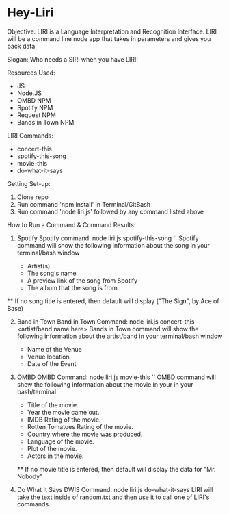 # Hey-Liri

Objective:
LIRI is a Language Interpretation and Recognition Interface. LIRI will be a command line node app that takes in parameters and gives you back data.

Slogan:
Who needs a SIRI when you have LIRI!

Resources Used:
- JS
- Node.JS
- OMBD NPM
- Spotify NPM
- Request NPM
- Bands in Town NPM

LIRI Commands:
* concert-this
* spotify-this-song
* movie-this
* do-what-it-says

Getting Set-up:
1) Clone repo
2) Run command 'npm install' in Terminal/GitBash
3) Run command 'node liri.js' followed by any command listed above  

How to Run a Command & Command Results:
1) Spotify
Spotify command: node liri.js spotify-this-song '<song name here>'
Spotify command will show the following information about the song in your terminal/bash window
   - Artist(s)
   - The song's name
   - A preview link of the song from Spotify
   - The album that the song is from
   
  ** If no song title is entered, then default will display ("The Sign", by Ace of Base)
  
2) Band in Town
  Band in Town Command: node liri.js concert-this <artist/band name here>
  Bands in Town command will show the following information about the artist/band in your terminal/bash window
    - Name of the Venue
    - Venue location
    - Date of the Event
    
3) OMBD
  OMBD Command: node liri.js movie-this '<movie name here>'
  OMBD command will show the following information about the movie in your in your bash/terminal
   - Title of the movie.
   - Year the movie came out.
   - IMDB Rating of the movie.
   - Rotten Tomatoes Rating of the movie.
   - Country where the movie was produced.
   - Language of the movie.
   - Plot of the movie.
   - Actors in the movie.
   
   ** If no movie title is entered, then default will display the data for "Mr. Nobody"
   
4) Do What It Says
  DWIS Command: node liri.js do-what-it-says
  LIRI will take the text inside of random.txt and then use it to call one of LIRI's commands.

